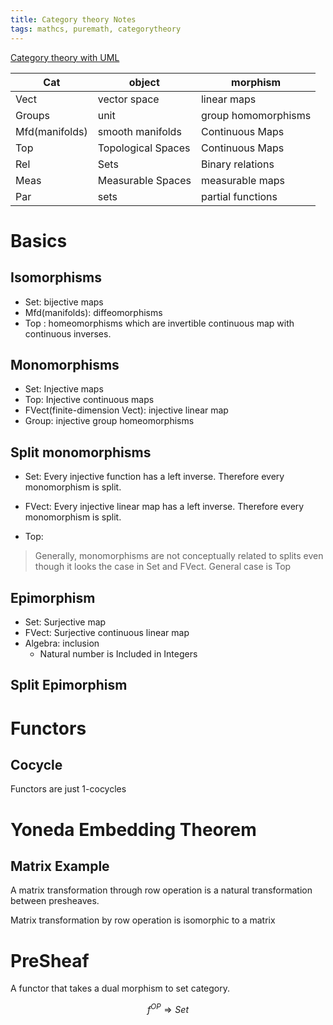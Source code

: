 ```yaml
---
title: Category theory Notes
tags: mathcs, puremath, categorytheory
---
```



[Category theory with UML](https://tsapps.nist.gov/publication/get_pdf.cfm?pub_id=931719)

| Cat | object | morphism |
| --- | --- | --- |
| Vect | vector space | linear maps |
| Groups | unit | group homomorphisms |
| Mfd(manifolds) | smooth manifolds | Continuous Maps |
| Top | Topological Spaces | Continuous Maps |
| Rel | Sets | Binary relations |
| Meas | Measurable Spaces | measurable maps |
|Par | sets | partial functions |

# Basics

## Isomorphisms

* Set: bijective maps
* Mfd(manifolds):  diffeomorphisms
* Top : homeomorphisms which are invertible continuous map with continuous inverses.

## Monomorphisms

* Set: Injective maps
* Top: Injective continuous maps
* FVect(finite-dimension Vect): injective linear map
* Group: injective group homeomorphisms

## Split monomorphisms

* Set: Every injective function has a left inverse. Therefore every monomorphism is split.
* FVect: Every injective linear map has a left inverse. Therefore every monomorphism is split.

* Top: 

> Generally, monomorphisms are not conceptually related to splits even though it looks the case in Set and FVect. General case is Top

## Epimorphism

* Set: Surjective map
* FVect: Surjective continuous linear map
* Algebra: inclusion
  * Natural number is Included in Integers

## Split Epimorphism



# Functors

## Cocycle

Functors are just 1-cocycles

# Yoneda Embedding Theorem

## Matrix Example

A matrix transformation through row operation is a natural transformation between presheaves.  

Matrix transformation by row operation is isomorphic to a matrix

# PreSheaf

A functor that takes a dual morphism to set category.

$$f^{OP} \Rightarrow Set$$